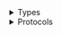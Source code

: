 <details>
<summary>Types</summary>

  - [TextractClient](/aws-sdk-swift/reference/0.x/AWSTextract/TextractClient)
  - [TextractClient.TextractClientConfiguration](/aws-sdk-swift/reference/0.x/AWSTextract/TextractClient.TextractClientConfiguration)
  - [TextractClientLogHandlerFactory](/aws-sdk-swift/reference/0.x/AWSTextract/TextractClientLogHandlerFactory)
  - [TextractClientTypes](/aws-sdk-swift/reference/0.x/AWSTextract/TextractClientTypes)

</details>

<details>
<summary>Protocols</summary>

  - [TextractClientProtocol](/aws-sdk-swift/reference/0.x/AWSTextract/TextractClientProtocol)

</details>
